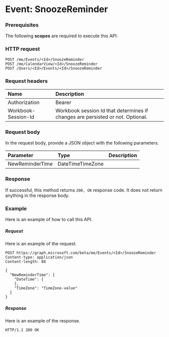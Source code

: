 # Event: SnoozeReminder


### Prerequisites
The following **scopes** are required to execute this API: 
### HTTP request
<!-- { "blockType": "ignored" } -->
```http
POST /me/Events/<Id>/SnoozeReminder
POST /me/CalendarView/<Id>/SnoozeReminder
POST /Users/<Id>/Events/<Id>/SnoozeReminder

```
### Request headers
| Name       | Description|
|:---------------|:----------|
| Authorization  | Bearer <code>|
| Workbook-Session-Id  | Workbook session Id that determines if changes are persisted or not. Optional.|

### Request body
In the request body, provide a JSON object with the following parameters.

| Parameter	   | Type	|Description|
|:---------------|:--------|:----------|
|NewReminderTime|DateTimeTimeZone||

### Response
If successful, this method returns `200, OK` response code. It does not return anything in the response body.

### Example
Here is an example of how to call this API.
##### Request
Here is an example of the request.
<!-- {
  "blockType": "request",
  "name": "event_snoozereminder"
}-->
```http
POST https://graph.microsoft.com/beta/me/Events/<Id>/SnoozeReminder
Content-type: application/json
Content-length: 88

{
  "NewReminderTime": {
    "DateTime": {
    },
    "TimeZone": "TimeZone-value"
  }
}
```

##### Response
Here is an example of the response. 
<!-- {
  "blockType": "response",
  "truncated": true,
  "@odata.type": "microsoft.graph.None"
} -->
```http
HTTP/1.1 200 OK
```

<!-- uuid: 8fcb5dbc-d5aa-4681-8e31-b001d5168d79
2015-10-25 14:57:30 UTC -->
<!-- {
  "type": "#page.annotation",
  "description": "Event: SnoozeReminder",
  "keywords": "",
  "section": "documentation",
  "tocPath": ""
}-->